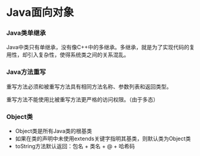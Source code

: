 # Java面向对象

### Java类单继承
Java中类只有单继承，没有像C++中的多继承。多继承，就是为了实现代码的复用性，却引入复杂性，使得系统类之间的关系混乱。

### Java方法重写
重写方法必须和被重写方法具有相同方法名称、参数列表和返回类型。

重写方法不能使用比被重写方法更严格的访问权限。（由于多态）

### Object类

* Object类是所有Java类的根基类
* 如果在类的声明中未使用extends关键字指明其基类，则默认类为Object类
* toString方法默认返回：包名 + 类名 + @ + 哈希码




